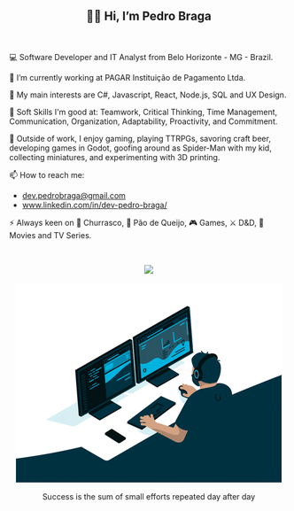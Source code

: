 ## <p align=center>👋🏻 Hi, I’m Pedro Braga</p>

<br>

💻 Software Developer and IT Analyst from Belo Horizonte - MG - Brazil.

💼 I’m currently working at PAGAR Instituição de Pagamento Ltda.

💬 My main interests are C#, Javascript, React, Node.js, SQL and UX Design.

🧠 Soft Skills I'm good at: Teamwork, Critical Thinking, Time Management, Communication, Organization, Adaptability, Proactivity, and Commitment.

🧩 Outside of work, I enjoy gaming, playing TTRPGs, savoring craft beer, developing games in Godot, goofing around as Spider-Man with my kid, collecting miniatures, and experimenting with 3D printing.

📫 How to reach me:
- dev.pedrobraga@gmail.com
- www.linkedin.com/in/dev-pedro-braga/

⚡ Always keen on 🍖 Churrasco, 🧀 Pão de Queijo, 🎮 Games, ⚔️ D&D, 🍿 Movies and TV Series.

<br>

<p align="center">
  <a href="https://skillicons.dev">
    <img src="https://skillicons.dev/icons?i=html,css,js,ts,react,nextjs,vite,tailwind,nodejs,express,cs,dotnet,postgres,mongodb,godot" />
  </a>
</p>

<p align="center">
  <img src="https://github.com/Pedro-Prev/Pedro-Prev/blob/main/Dev.gif"/>
</p>

<p align="center">
Success is the sum of small efforts repeated day after day
</p>
